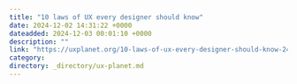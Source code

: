 ```yaml
---
title: "10 laws of UX every designer should know"
date: 2024-12-02 14:31:22 +0000
dateadded: 2024-12-03 00:01:10 +0000
description: ""
link: "https://uxplanet.org/10-laws-of-ux-every-designer-should-know-24daaeb42af9?source=rss----819cc2aaeee0---4"
category:
directory: _directory/ux-planet.md
---
```

